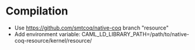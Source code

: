 # Compilation
- Use https://github.com/smtcoq/native-coq branch "resource"
- Add environment variable: CAML_LD_LIBRARY_PATH=/path/to/native-coq-resource/kernel/resource/
